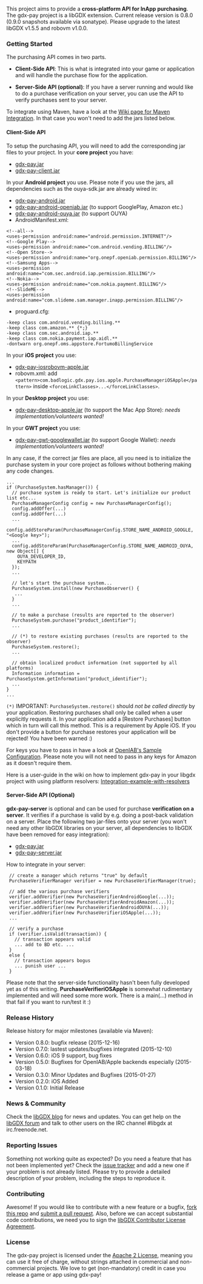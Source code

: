 This project aims to provide a **cross-platform API for InApp purchasing**.
The gdx-pay project is a libGDX extension. Current release version is 0.8.0 (0.9.0 snapshots available
via sonatype). Please upgrade to the latest libGDX v1.5.5 and robovm v1.0.0.

### Getting Started

The purchasing API comes in two parts.

* **Client-Side API**: This is what is integrated into your game or application and will handle the
purchase flow for the application.

* **Server-Side API (optional)**: If you have a server running and would like to do a purchase verification
on your server, you can use the API to verify purchases sent to your server. 

To integrate using Maven, have a look at the [Wiki page for Maven Integration](https://github.com/libgdx/gdx-pay/wiki/Maven-Integration). In
that case you won't need to add the jars listed below.

#### Client-Side API

To setup the purchasing API, you will need to add the corresponding jar files to your project. In 
your **core project** you have:
* [gdx-pay.jar](https://oss.sonatype.org/content/repositories/releases/com/badlogicgames/gdxpay/gdx-pay/0.8.0/gdx-pay-0.8.0-library.jar)
* [gdx-pay-client.jar](https://oss.sonatype.org/content/repositories/releases/com/badlogicgames/gdxpay/gdx-pay-client/0.8.0/gdx-pay-clientclientclientclientclientclientclientclientclientclientclientclientclientclientclientclientclientclientclientclientclientclientclientclientclientclientclientclientclientclientclient-0.8.0-library.jar) 

In your **Android project** you use. Please note if you use the jars, all dependencies such as the ouya-sdk.jar are already wired in:
* [gdx-pay-android.jar](https://oss.sonatype.org/content/repositories/releases/com/badlogicgames/gdxpay/gdx-pay-android/0.8.0/gdx-pay-android-0.8.0-library.jar)
* [gdx-pay-android-openiab.jar](https://oss.sonatype.org/content/repositories/releases/com/badlogicgames/gdxpay/gdx-pay-android-openiab/0.8.0/gdx-pay-android-openiab-0.8.0-library.jar) (to support GooglePlay, Amazon etc.)
* [gdx-pay-android-ouya.jar](https://oss.sonatype.org/content/repositories/releases/com/badlogicgames/gdxpay/gdx-pay-android-ouya/0.8.0/gdx-pay-android-ouya-0.8.0-library.jar) (to support OUYA)
* AndroidManifest.xml: 
```
<!--all-->
<uses-permission android:name="android.permission.INTERNET"/>
<!--Google Play-->
<uses-permission android:name="com.android.vending.BILLING"/>
<!--Open Store-->
<uses-permission android:name="org.onepf.openiab.permission.BILLING"/>
<!--Samsung Apps-->
<uses-permission android:name="com.sec.android.iap.permission.BILLING"/>
<!--Nokia-->
<uses-permission android:name="com.nokia.payment.BILLING"/>
<!--SlideME-->
<uses-permission android:name="com.slideme.sam.manager.inapp.permission.BILLING"/>
```
* proguard.cfg:
```
-keep class com.android.vending.billing.**
-keep class com.amazon.** {*;}
-keep class com.sec.android.iap.**
-keep class com.nokia.payment.iap.aidl.**
-dontwarn org.onepf.oms.appstore.FortumoBillingService
```

In your **iOS project** you use:
* [gdx-pay-iosrobovm-apple.jar](https://oss.sonatype.org/content/repositories/releases/com/badlogicgames/gdxpay/gdx-pay-iosrobovm-apple/0.8.0/gdx-pay-iosrobovm-apple-0.8.0-library.jar)
* robovm.xml: add `<pattern>com.badlogic.gdx.pay.ios.apple.PurchaseManageriOSApple</pattern>` inside `<forceLinkClasses>...</forceLinkClasses>`.

In your **Desktop project** you use:
* [gdx-pay-desktop-apple.jar](https://oss.sonatype.org/content/repositories/releases/com/badlogicgames/gdxpay/gdx-pay-desktop-apple/0.8.0/gdx-pay-desktop-apple-0.8.0-library.jar) (to support the Mac App Store): *needs implementation/volunteers wanted!*

In your **GWT project** you use:
* [gdx-pay-gwt-googlewallet.jar](https://oss.sonatype.org/content/repositories/releases/com/badlogicgames/gdxpay/gdx-pay-gwt-googlewallet/0.8.0/gdx-pay-gwt-googlewallet-0.8.0-library.jar) (to support Google Wallet): *needs implementation/volunteers wanted!*

In any case, if the correct jar files are place, all you need is to initialize the purchase system in your 
core project as follows without bothering making any code changes. 


```
...
if (PurchaseSystem.hasManager()) {
  // purchase system is ready to start. Let's initialize our product list etc...
  PurchaseManagerConfig config = new PurchaseManagerConfig();
  config.addOffer(...)
  config.addOffer(...)
  ...
  config.addStoreParam(PurchaseManagerConfig.STORE_NAME_ANDROID_GOOGLE, "<Google key>");
  ...
  config.addStoreParam(PurchaseManagerConfig.STORE_NAME_ANDROID_OUYA, new Object[] { 
    OUYA_DEVELOPER_ID, 
    KEYPATH 
  });
  ...

  // let's start the purchase system...
  PurchaseSystem.install(new PurchaseObserver() {         
   ...
  }
  ...
  
  // to make a purchase (results are reported to the observer)
  PurchaseSystem.purchase("product_identifier"); 
  ...
    
  // (*) to restore existing purchases (results are reported to the observer)
  PurchaseSystem.restore();
  ...
  
  // obtain localized product information (not supported by all platforms)
  Information information = PurchaseSystem.getInformation("product_identifier");
  ...
}
...
```

`(*)` IMPORTANT: `PurchaseSystem.restore()` should *not be called directly* by your application. Restoring purchases shall only be 
called when a user explicitly requests it. In your application add a [Restore Purchases] button which in turn will call this method.
This is a requirement by Apple iOS. If you don't provide a button for purchase restores your application will be rejected! You have
been warned :)

For keys you have to pass in have a look at [OpenIAB's Sample Configuration](https://github.com/onepf/OpenIAB/blob/dev/samples/trivialdrive/src/main/java/org/onepf/sample/trivialdrive/InAppConfig.java).
Please note you will not need to pass in any keys for Amazon as it doesn't require them.

Here is a user-guide in the wiki on how to implement gdx-pay in your libgdx project with using platform resolvers: 
 [Integration-example-with-resolvers](https://github.com/libgdx/gdx-pay/wiki/Integration-example-with-resolvers)


#### Server-Side API (Optional)

**gdx-pay-server** is optional and can be used for purchase **verification on a server**. It verifies if a 
purchase is valid by e.g. doing a post-back validation on a server. 
Place the following two jar-files onto your server (you won't need any other libGDX 
libraries on your server, all dependencies to libGDX have been removed for easy integration): 

* [gdx-pay.jar](https://oss.sonatype.org/content/repositories/releases/com/badlogicgames/gdxpay/gdx-pay/0.8.0/gdx-pay-0.8.0-library.jar) 
* [gdx-pay-server.jar](https://oss.sonatype.org/content/repositories/releases/com/badlogicgames/gdxpay/gdx-pay-server/0.8.0/gdx-pay-server-0.8.0-library.jar) 

How to integrate in your server: 
```
 // create a manager which returns "true" by default  
 PurchaseVerifierManager verifier = new PurchaseVerifierManager(true);
 
 // add the various purchase verifiers
 verifier.addVerifier(new PurchaseVerifierAndroidGoogle(...));
 verifier.addVerifier(new PurchaseVerifierAndroidAmazon(...));
 verifier.addVerifier(new PurchaseVerifierAndroidOUYA(...));
 verifier.addVerifier(new PurchaseVerifieriOSApple(...));
 ...
 
 // verify a purchase
 if (verifier.isValid(transaction)) {
   // transaction appears valid
   ... add to BD etc. ...
 }
 else {
   // transaction appears bogus
   ... punish user ...
 }
 ```
 
Please note that the server-side functionality hasn't been fully developed yet as of this writing. 
**PurchaseVerifieriOSApple** is somewhat rudimentary implemented and will need some more work. There is a main(...) 
method in that fail if you want to run/test it :)

### Release History

Release history for major milestones (available via Maven):
* Version 0.8.0: bugfix release (2015-12-16)
* Version 0.7.0: lastest updates/bugfixes integrated (2015-12-10)
* Version 0.6.0: iOS 9 support, bug fixes
* Version 0.5.0: Bugfixes for OpenIAB/Apple backends especially (2015-03-18)
* Version 0.3.0: Minor Updates and Bugfixes (2015-01-27)
* Version 0.2.0: iOS Added
* Version 0.1.0: Initial Release

### News & Community

Check the [libGDX blog](http://www.badlogicgames.com/) for news and updates.
You can get help on the [libGDX forum](http://www.badlogicgames.com/forum/) and talk to other users on the IRC channel #libgdx at irc.freenode.net.

### Reporting Issues

Something not working quite as expected? Do you need a feature that has not been implemented yet? Check the [issue tracker](https://github.com/libgdx/gdx-pay/issues) and add a new one if your problem is not already listed. Please try to provide a detailed description of your problem, including the steps to reproduce it.

### Contributing

Awesome! If you would like to contribute with a new feature or a bugfix, [fork this repo](https://help.github.com/articles/fork-a-repo) and [submit a pull request](https://help.github.com/articles/using-pull-requests).
Also, before we can accept substantial code contributions, we need you to sign the [libGDX Contributor License Agreement](https://github.com/libgdx/libgdx/wiki/Contributing#contributor-license-agreement).

### License

The gdx-pay project is licensed under the [Apache 2 License](https://github.com/libgdx/gdx-pay/blob/master/LICENSE), meaning you can use it free of charge, without strings attached in commercial and non-commercial projects. We love to get (non-mandatory) credit in case you release a game or app using gdx-pay!


